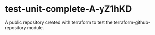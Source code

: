 # test-unit-complete-A-yZ1hKD
A public repository created with terraform to test the terraform-github-repository module.
